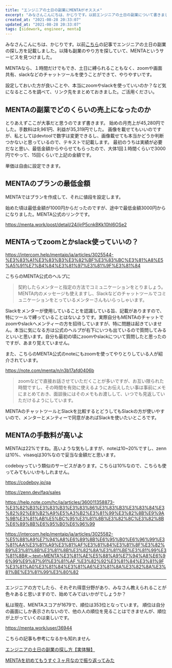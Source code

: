 ```yaml
---
title: "エンジニアの土日の副業にMENTAがオススメ"
excerpt: "みなさんこんにちは、かじりです。以前エンジニアの土日の副業について書きました。今回オススメするMENTAだと、土日に限らず空き時間でも副業することができます。ぜひ始めてみてはいかがでしょうか。"
created_at: "2021-08-28 20:33:07"
updated_at: "2021-08-28 20:33:07"
tags: [sidework, engineer, menta]
---
```


みなさんこんにちは、かじりです。以前[こちら](/engineer-side-job-once-a-week)の記事でエンジニアの土日の副業の探し方を記載しました。以降も副業のやり方を探していて、MENTAというサービスを見つけました。

MENTAなら、１時間だけでもでき、土日に縛られることもなく、zoomや画面共有、slackなどのチャットツールを使うことができて、やりやすいです。

設定しておいた方が良いことや、本当にzoomやslackを使っていいのか？など気になるところを調べて、リンク先をまとめておきました。ご活用ください。

## MENTAの副業でどのくらいの売上になったのか

とりあえずここが大事だと思うのでまず書きます。
始めの月売上が45,280円でした。手数料は9,961円、利益が35,319円でした。
画像を載せてもいいのですが、私としてはdevtoolで数字は変更できるし、画像載せても本当かどうか判断つかないと思っているので、テキストで記載します。
最初のうちは実績が必要だなと思い、最低金額からやらせてもらったので、大体1回１時間くらいで3000円でやって、15回くらいで上記の金額です。

単価は自由に設定できます。

## MENTAのプランの最低金額

MENTAではプランを作成して、それに値段を設定します。

始めた頃は最低金額が1000円からだったのですが、途中で最低金額3000円からになりました。MENTA公式のリンクです。

https://menta.work/post/detail/24/jirP5cnkBKk10hI6OSe2

## MENTAってzoomとかslack使っていいの？

https://intercom.help/mentajp/ja/articles/3025544-%E3%83%A1%E3%83%B3%E3%82%BF%E3%83%BC%E3%81%A8%E5%A5%91%E7%B4%84%E3%81%97%E3%81%9F%E3%81%84

こちらのMENTA公式のヘルプに

> 契約したらメンターと指定の方法でコミュニケーションをとりましょう。MENTA内のメッセージも使えますし、Slackなどのチャットツールでコミュニケーションをとっているメンターさんもいらっしゃいます。

Slackをメンターが使用していることを認識している旨、記載がありますので、特にツールで縛っていることはないようです。実際自分もMENTAのチャットでzoomやslackへメンティーの方を招待していますが、特に問題は起きていません。本当に気になる方は公式のヘルプが右下にいつも出ているので質問してみるといいと思います。自分も最初の頃にzoomやslackについて質問したと思ったのですが、あまり覚えていません。

また、こちらのMENTA公式のnoteにもzoomを使ってやりとりしている人が紹介されています。

https://note.com/menta/n/n3b17afd0406b

>zoomなどで直接お話させていただくことが多いですが、お互い限られた時間ですし、その時間を有効に使えるようにお伝えしたい事は事前にメモにまとめておき、面談後にはそのメモもお渡しして、いつでも見返していただけるようにしています。

MENTAのチャットツールとSlackを比較するとどうしてもSlackの方が使いやすいので、メンターとメンティーで同意があればSlackを使いたいところです。

## MENTAの手数料が高いよ

MENTAは22%ですね。高いような気もしますが、noteは10~20%ですし、zennは10%、visasqは30%なので妥当な金額だと思います。

codeboyっていう類似のサービスがあります。こちらは10%なので、こちらも使ってみてもいいかもしれません。

https://codeboy.jp/qa

https://zenn.dev/faq/sales

https://help.note.com/hc/ja/articles/360011358873-%E3%82%B3%E3%83%B3%E3%83%86%E3%83%B3%E3%83%84%E3%82%92%E8%B2%A9%E5%A3%B2%E3%81%99%E3%82%8B%E9%9A%9B%E3%81%AB%E5%BC%95%E3%81%8B%E3%82%8C%E3%82%8B%E6%89%8B%E6%95%B0%E6%96%99

https://intercom.help/mentajp/ja/articles/3025582-%E5%88%A9%E7%94%A8%E6%89%8B%E6%95%B0%E6%96%99%E3%81%AA%E3%81%A9%E3%81%AF%E3%81%84%E3%81%8F%E3%82%89%E3%81%8B%E3%81%8B%E3%82%8A%E3%81%BE%E3%81%99%E3%81%8B#:~:text=MENTA%E3%81%AE%E5%88%A9%E7%94%A8%E6%96%99%E9%87%91%E3%81%AF,%E3%82%92%E3%81%84%E3%81%9F%E3%81%A0%E3%81%84%E3%81%A6%E3%81%8A%E3%82%8A%E3%81%BE%E3%81%99%E3%80%82

---

エンジニアの方でしたら、それぞれ得意分野があり、みなさん教えられることが色々あると思いますので、始めてみてはいかがでしょうか？

私は現在、MENTAスコアが1679で、順位は353位となっています。
順位は自分の画面にしか表示されないので、他の人の順位を見ることはできませんが、順位が上がっていくのは楽しいです。

https://menta.work/user/36944

こちらの記事も参考になるかも知れません

<a is="my-link" href="/engineer-side-job-once-a-week">エンジニアの土日の副業の探し方【実体験】</a>

<a is="my-link" href="/ive-been-doing-menta-for-almost-3-months-now">MENTAを初めてもうすぐ３ヶ月なので振り返ってみた</a>
